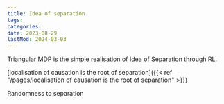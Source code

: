 ```yaml
---
title: Idea of separation
tags:
categories:
date: 2023-08-29
lastMod: 2024-03-03
---
```

Triangular MDP is the simple realisation of Idea of Separation through RL.

[localisation of causation is the root of separation]({{< ref "/pages/localisation of causation is the root of separation" >}})

Randomness to separation
